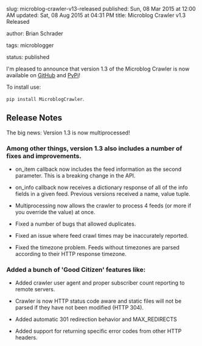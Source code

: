 slug: microblog-crawler-v13-released
published: Sun, 08 Mar 2015 at 12:00 AM
updated: Sat, 08 Aug 2015 at 04:31 PM
title: Microblog Crawler v1.3 Released

author: Brian Schrader

tags: microblogger

status: published


I'm pleased to announce that version 1.3 of the Microblog Crawler is now available on [GitHub](https://github.com/Sonictherocketman/microblog_crawler) and [PyPi](https://pypi.python.org/pypi/MicroblogCrawler)! 



To install use:



`pip install MicroblogCrawler`.



## Release Notes



The big news: Version 1.3 is now multiprocessed!



### Among other things, version 1.3 also includes a number of fixes and improvements.



- on_item callback now includes the feed information as the second parameter. This is a breaking change in the API.

- on_info callback now receives a dictionary response of all of the info fields in a given feed. Previous versions received a name, value tuple.

- Multiprocessing now allows the crawler to process 4 feeds (or more if you override the value) at once.

- Fixed a number of bugs that allowed duplicates.

- Fixed an issue where feed crawl times may be inaccurately reported.

- Fixed the timezone problem. Feeds without timezones are parsed according to their HTTP response timezone.



### Added a bunch of 'Good Citizen' features like:



- Added crawler user agent and proper subscriber count reporting to remote servers.

- Crawler is now HTTP status code aware and static files will not be parsed if they have not been modified (HTTP 304).

- Added automatic 301 redirection behavior and MAX_REDIRECTS

- Added support for returning specific error codes from other HTTP headers.

